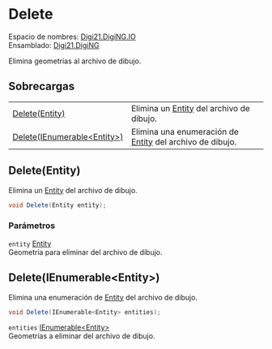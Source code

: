 # Delete

Espacio de nombres: [Digi21.DigiNG.IO](/digi3d-net/programacion/.net/referencia/digi21.diging/digi21.diging.io/)  
Ensamblado: [Digi21.DigiNG](/digi3d-net/programacion/.net/referencia/digi21.diging.plugin/digi21.diging/)

Elimina geometrías al archivo de dibujo.

## Sobrecargas

|  |  |
| :--- | :--- |
| [Delete\(Entity\)](delete.md#delete-entity) | Elimina un [Entity](/digi3d-net/programacion/.net/referencia/digi21.diging/digi21.diging.entities/clases/entity/) del archivo de dibujo. |
| [Delete\(IEnumerable&lt;Entity&gt;\)](delete.md#delete-ienumerable-less-than-entity-greater-than) | Elimina una enumeración de [Entity](/digi3d-net/programacion/.net/referencia/digi21.diging/digi21.diging.entities/clases/entity/) del archivo de dibujo. |

## Delete\(Entity\)

Elimina un [Entity](/digi3d-net/programacion/.net/referencia/digi21.diging/digi21.diging.entities/clases/entity/) del archivo de dibujo.

```csharp
void Delete(Entity entity);
```

### Parámetros

`entity` [Entity](/digi3d-net/programacion/.net/referencia/digi21.diging/digi21.diging.entities/clases/entity/)  
Geometría para eliminar del archivo de dibujo.

## Delete\(IEnumerable&lt;Entity&gt;\)

Elimina una enumeración de [Entity](/digi3d-net/programacion/.net/referencia/digi21.diging/digi21.diging.entities/clases/entity/) del archivo de dibujo.

```csharp
void Delete(IEnumerable<Entity> entities);
```

`entities` [IEnumerable&lt;Entity&gt;](https://docs.microsoft.com/en-us/dotnet/api/system.collections.generic.ienumerator-1?view=net-5.0)  
Geometrías a eliminar del archivo de dibujo.

